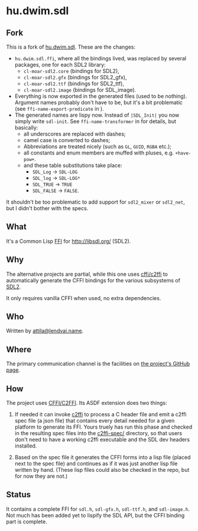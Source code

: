 # hu.dwim.sdl

## Fork

This is a fork of [hu.dwim.sdl](https://github.com/hu-dwim/hu.dwim.sdl). These are the changes:

- `hu.dwim.sdl.ffi`, where all the bindings lived, was replaced by several packages, one for each SDL2 library:
  - `cl-moar-sdl2.core` (bindings for SDL2),
  - `cl-moar-sdl2.gfx` (bindings for SDL2_gfx),
  - `cl-moar-sdl2.ttf` (bindings for SDL2_ttf),
  - `cl-moar-sdl2.image` (bindings for SDL_image).
- Everything is now exported in the generated files (used to be nothing). Argument names probably don't have to be, but it's a bit problematic (see `ffi-name-export-predicate` in [](source/ffi_prelude.lisp)).
- The generated names are lispy now. Instead of `|SDL_Init|` you now simply write `sdl-init`.  See `ffi-name-transformer` in [](source/ffi_prelude.lisp) for details, but basically: 
  - all underscores are replaced with dashes; 
  - camel case is converted to dashes; 
  - Abbreviations are treated nicely (such as `GL`, `GUID`, `RGBA` etc.);
  - all constants and enum members are muffed with pluses, e.g. `+have-pow+`.
  - and these table substitutions take place: 
    - `SDL_Log` -> `SDL-LOG`
    - `SDL_log` -> `SDL-LOG*`
    - `SDL_TRUE` -> `TRUE`
    - `SDL_FALSE` -> `FALSE`.

It shouldn't be too problematic to add support for `sdl2_mixer` or `sdl2_net`, but I didn't bother with the specs.

## What

It's a Common Lisp [FFI](https://en.wikipedia.org/wiki/Foreign_function_interface)
for http://libsdl.org/ (SDL2).

## Why

The alternative projects are partial, while this one uses
[cffi/c2ffi](https://github.com/cffi/cffi) to automatically generate the
CFFI bindings for the various subsystems of [SDL2](http://libsdl.org/).

It only requires vanilla CFFI when used, no extra dependencies.

## Who

Written by [attila@lendvai.name](mailto:attila@lendvai.name).

## Where

The primary communication channel is the facilities on
[the project's GitHub page](https://github.com/hu-dwim/hu.dwim.sdl).

## How

The project uses [CFFI/C2FFI](https://github.com/cffi/cffi).
Its ASDF extension does two things:

1. If needed it can invoke [c2ffi](https://github.com/rpav/c2ffi) to process a C header file
and emit a c2ffi spec file (a json file) that contains every detail needed for a given platform
to generate its FFI. Yours truely has run this phase and checked in the
resulting spec files into the [c2ffi-spec/](c2ffi-spec/) directory, so that
users don't need to have a working c2ffi executable and the SDL dev headers
installed.

2. Based on the spec file it generates the CFFI forms into a lisp file (placed next to the spec file)
and continues as if it was just another lisp file written by hand. (These lisp files
could also be checked in the repo, but for now they are not.)

## Status

It contains a complete FFI for ```sdl.h```, ```sdl-gfx.h```, ```sdl-ttf.h```, and ```sdl-image.h```.
Not much has been added yet to lispify the SDL API, but the CFFI binding part is complete.
